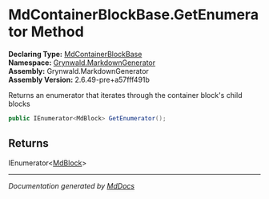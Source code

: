 ﻿<!--  
  <auto-generated>   
    The contents of this file were generated by a tool.  
    Changes to this file may be list if the file is regenerated  
  </auto-generated>   
-->

# MdContainerBlockBase.GetEnumerator Method

**Declaring Type:** [MdContainerBlockBase](../index.md)  
**Namespace:** [Grynwald.MarkdownGenerator](../../index.md)  
**Assembly:** Grynwald.MarkdownGenerator  
**Assembly Version:** 2.6.49\-pre+a57fff491b

Returns an enumerator that iterates through the container block's child blocks

```csharp
public IEnumerator<MdBlock> GetEnumerator();
```

## Returns

IEnumerator\<[MdBlock](../../MdBlock/index.md)\>

___

*Documentation generated by [MdDocs](https://github.com/ap0llo/mddocs)*
